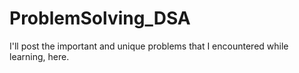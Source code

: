 # ProblemSolving_DSA
I'll post the important and unique problems that I encountered while learning, here. 

